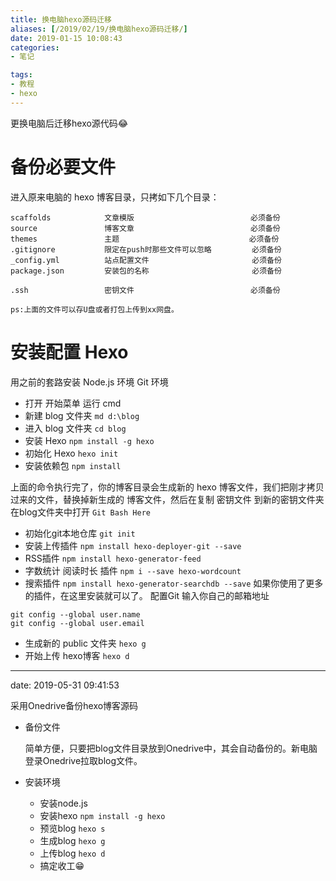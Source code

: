 ```yaml
---
title: 换电脑hexo源码迁移
aliases: [/2019/02/19/换电脑hexo源码迁移/]
date: 2019-01-15 10:08:43
categories:
- 笔记

tags:
- 教程
- hexo
---
```

更换电脑后迁移hexo源代码😂
<!--more-->
# 备份必要文件
进入原来电脑的 hexo 博客目录，只拷如下几个目录：
```text
scaffolds            文章模版                          必须备份
source               博客文章                          必须备份
themes               主题                             必须备份
.gitignore           限定在push时那些文件可以忽略         必须备份
_config.yml          站点配置文件                       必须备份
package.json         安装包的名称                       必须备份

.ssh                 密钥文件                          必须备份
```
`ps:上面的文件可以存U盘或者打包上传到xx网盘。`

# 安装配置 Hexo

用之前的套路安装 Node.js 环境  Git 环境
- 打开 开始菜单 运行 cmd
- 新建 blog 文件夹
`md d:\blog`
- 进入 blog 文件夹
`cd blog`
- 安装 Hexo
`npm install -g hexo`
- 初始化 Hexo
`hexo init`
- 安装依赖包
`npm install`

上面的命令执行完了，你的博客目录会生成新的 hexo 博客文件，我们把刚才拷贝过来的文件，替换掉新生成的 博客文件，然后在复制 密钥文件 到新的密钥文件夹
在blog文件夹中打开 `Git Bash Here`
- 初始化git本地仓库
`git init`
- 安装上传插件
`npm install hexo-deployer-git --save`
- RSS插件
`npm install hexo-generator-feed`
- 字数统计 阅读时长 插件
`npm i --save hexo-wordcount`
- 搜索插件
`npm install hexo-generator-searchdb --save`
如果你使用了更多的插件，在这里安装就可以了。
配置Git 输入你自己的邮箱地址
```text
git config --global user.name
git config --global user.email
```
- 生成新的 public 文件夹
`hexo g`
- 开始上传 hexo博客
`hexo d`

---
date: 2019-05-31 09:41:53

采用Onedrive备份hexo博客源码

- 备份文件

  简单方便，只要把blog文件目录放到Onedrive中，其会自动备份的。新电脑登录Onedrive拉取blog文件。

- 安装环境

  - 安装node.js
  - 安装hexo `npm install -g hexo`
  - 预览blog `hexo s`
  - 生成blog `hexo g`
  - 上传blog `hexo d`
  - 搞定收工😁